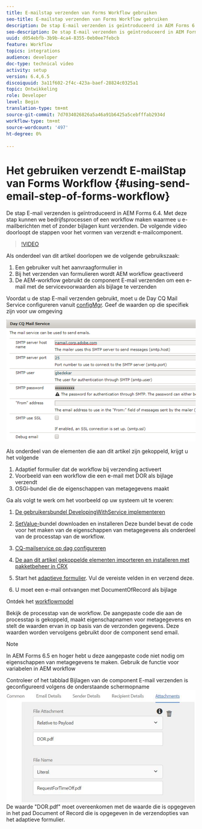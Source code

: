 ```yaml
---
title: E-mailstap verzenden van Forms Workflow gebruiken
seo-title: E-mailstap verzenden van Forms Workflow gebruiken
description: De stap E-mail verzenden is geïntroduceerd in AEM Forms 6.4. Met deze stap kunnen we bedrijfsprocessen of een workflow maken waarmee u e-mailberichten met of zonder bijlagen kunt verzenden. De volgende video doorloopt de stappen voor het vormen van de send e-mailcomponent
seo-description: De stap E-mail verzenden is geïntroduceerd in AEM Forms 6.4. Met deze stap kunnen we bedrijfsprocessen of een workflow maken waarmee u e-mailberichten met of zonder bijlagen kunt verzenden. De volgende video doorloopt de stappen voor het vormen van de send e-mailcomponent
uuid: d054ebfb-3b9b-4ca4-8355-0eb0ee7febcb
feature: Workflow
topics: integrations
audience: developer
doc-type: technical video
activity: setup
version: 6.4,6.5
discoiquuid: 3a11f602-2f4c-423a-baef-28824c0325a1
topic: Ontwikkeling
role: Developer
level: Begin
translation-type: tm+mt
source-git-commit: 7d7034026826a5a46a91b6425a5cebfffab2934d
workflow-type: tm+mt
source-wordcount: '497'
ht-degree: 0%

---
```



# Het gebruiken verzendt E-mailStap van Forms Workflow {#using-send-email-step-of-forms-workflow}

De stap E-mail verzenden is geïntroduceerd in AEM Forms 6.4. Met deze stap kunnen we bedrijfsprocessen of een workflow maken waarmee u e-mailberichten met of zonder bijlagen kunt verzenden. De volgende video doorloopt de stappen voor het vormen van verzendt e-mailcomponent.

>[!VIDEO](https://video.tv.adobe.com/v/21499/?quality=9&learn=on)

Als onderdeel van dit artikel doorlopen we de volgende gebruikszaak:

1. Een gebruiker vult het aanvraagformulier in
1. Bij het verzenden van formulieren wordt AEM workflow geactiveerd
1. De AEM-workflow gebruikt de component E-mail verzenden om een e-mail met de servicevoorwaarden als bijlage te verzenden

Voordat u de stap E-mail verzenden gebruikt, moet u de Day CQ Mail Service configureren vanuit [configMgr](http://localhost:4502/system/console/configMgr). Geef de waarden op die specifiek zijn voor uw omgeving

![CQ-mailservice op dag configureren](assets/mailservice.png)

Als onderdeel van de elementen die aan dit artikel zijn gekoppeld, krijgt u het volgende

1. Adaptief formulier dat de workflow bij verzending activeert
1. Voorbeeld van een workflow die een e-mail met DOR als bijlage verzendt
1. OSGi-bundel die de eigenschappen van metagegevens maakt

Ga als volgt te werk om het voorbeeld op uw systeem uit te voeren:

1. [De gebruikersbundel DevelopingWithService implementeren](/help/forms/assets/common-osgi-bundles/DevelopingWithServiceUser.jar)

1. [SetValue-](/help/forms/assets/common-osgi-bundles/SetValueApp.core-1.0-SNAPSHOT.jar)bundel downloaden en installeren Deze bundel bevat de code voor het maken van de eigenschappen van metagegevens als onderdeel van de processtap van de workflow.
1. [CQ-mailservice op dag configureren](https://helpx.adobe.com/experience-manager/6-5/sites/administering/using/notification.html)
1. [De aan dit artikel gekoppelde elementen importeren en installeren met pakketbeheer in CRX](assets/emaildoraemformskt.zip)
1. Start het [adaptieve formulier](http://localhost:4502/content/dam/formsanddocuments/helpx/timeoffrequestform/jcr:content?wcmmode=disabled). Vul de vereiste velden in en verzend deze.
1. U moet een e-mail ontvangen met DocumentOfRecord als bijlage

Ontdek het [workflowmodel](http://localhost:4502/editor.html/conf/global/settings/workflow/models/emaildor.html)

Bekijk de processtap van de workflow. De aangepaste code die aan de processtap is gekoppeld, maakt eigenschapnamen voor metagegevens en stelt de waarden ervan in op basis van de verzonden gegevens. Deze waarden worden vervolgens gebruikt door de component send email.

>[!NOTE]
>
>In AEM Forms 6.5 en hoger hebt u deze aangepaste code niet nodig om eigenschappen van metagegevens te maken. Gebruik de functie voor variabelen in AEM workflow

Controleer of het tabblad Bijlagen van de component E-mail verzenden is geconfigureerd volgens de onderstaande schermopname
![Tabblad E-mailbijlage verzenden](assets/sendemailcomponentconfigure.jpg)De waarde &quot;DOR.pdf&quot; moet overeenkomen met de waarde die is opgegeven in het pad Document of Record die is opgegeven in de verzendopties van het adaptieve formulier.

